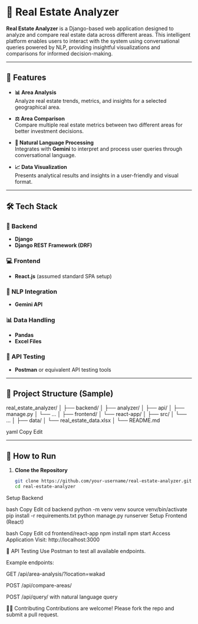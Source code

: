 # 🏡 Real Estate Analyzer

**Real Estate Analyzer** is a Django-based web application designed to analyze and compare real estate data across different areas. This intelligent platform enables users to interact with the system using conversational queries powered by NLP, providing insightful visualizations and comparisons for informed decision-making.

---

## 🚀 Features

- **📊 Area Analysis**  
  Analyze real estate trends, metrics, and insights for a selected geographical area.

- **⚖️ Area Comparison**  
  Compare multiple real estate metrics between two different areas for better investment decisions.

- **🧠 Natural Language Processing**  
  Integrates with **Gemini** to interpret and process user queries through conversational language.

- **📈 Data Visualization**  
  Presents analytical results and insights in a user-friendly and visual format.

---

## 🛠️ Tech Stack

### 🔧 Backend
- **Django**
- **Django REST Framework (DRF)**

### 💻 Frontend
- **React.js** (assumed standard SPA setup)

### 🤖 NLP Integration
- **Gemini API**

### 📊 Data Handling
- **Pandas**
- **Excel Files**

### 🧪 API Testing
- **Postman** or equivalent API testing tools

---

## 📁 Project Structure (Sample)

real_estate_analyzer/
│
├── backend/
│ ├── analyzer/
│ ├── api/
│ ├── manage.py
│ └── ...
│
├── frontend/
│ └── react-app/
│ ├── src/
│ └── ...
│
├── data/
│ └── real_estate_data.xlsx
│
└── README.md

yaml
Copy
Edit

---

## 📌 How to Run

1. **Clone the Repository**  
   ```bash
   git clone https://github.com/your-username/real-estate-analyzer.git
   cd real-estate-analyzer
Setup Backend

bash
Copy
Edit
cd backend
python -m venv venv
source venv/bin/activate
pip install -r requirements.txt
python manage.py runserver
Setup Frontend (React)

bash
Copy
Edit
cd frontend/react-app
npm install
npm start
Access Application
Visit: http://localhost:3000

💬 API Testing
Use Postman to test all available endpoints.

Example endpoints:

GET /api/area-analysis/?location=wakad

POST /api/compare-areas/

POST /api/query/ with natural language query


🧑‍💻 Contributing
Contributions are welcome! Please fork the repo and submit a pull request.

